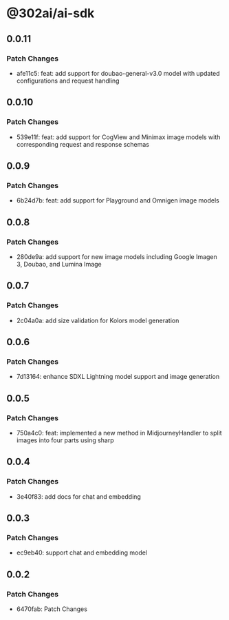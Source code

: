 # @302ai/ai-sdk

## 0.0.11

### Patch Changes

- afe11c5: feat: add support for doubao-general-v3.0 model with updated configurations and request handling

## 0.0.10

### Patch Changes

- 539e11f: feat: add support for CogView and Minimax image models with corresponding request and response schemas

## 0.0.9

### Patch Changes

- 6b24d7b: feat: add support for Playground and Omnigen image models

## 0.0.8

### Patch Changes

- 280de9a: add support for new image models including Google Imagen 3, Doubao, and Lumina Image

## 0.0.7

### Patch Changes

- 2c04a0a: add size validation for Kolors model generation

## 0.0.6

### Patch Changes

- 7d13164: enhance SDXL Lightning model support and image generation

## 0.0.5

### Patch Changes

- 750a4c0: feat: implemented a new method in MidjourneyHandler to split images into four parts using sharp

## 0.0.4

### Patch Changes

- 3e40f83: add docs for chat and embedding

## 0.0.3

### Patch Changes

- ec9eb40: support chat and embedding model

## 0.0.2

### Patch Changes

- 6470fab: Patch Changes
